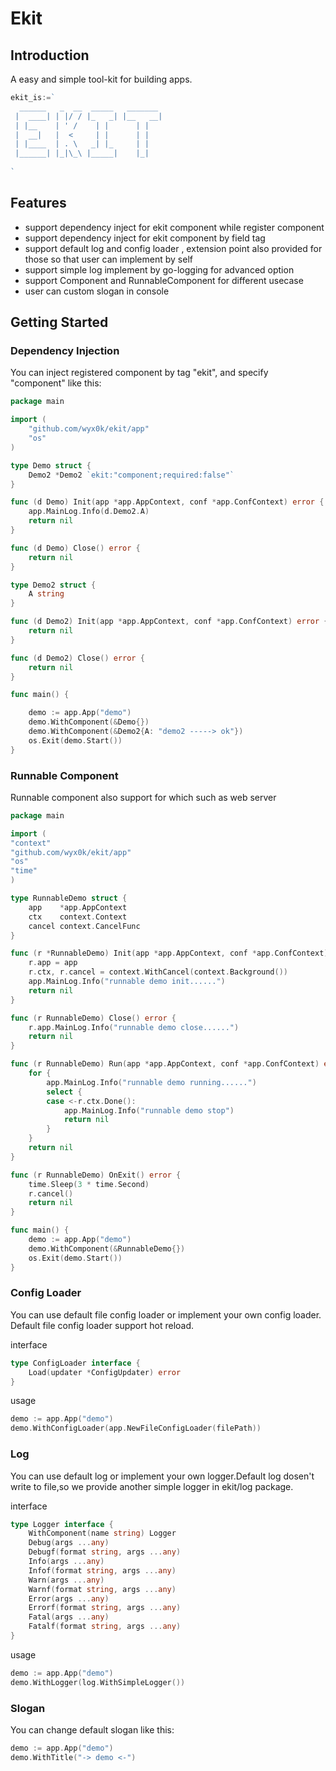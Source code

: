 # Ekit

## Introduction
A easy and simple tool-kit for building apps.
```go
ekit_is:=`
  ______   _  __  _____   _______ 
 |  ____| | |/ / |_   _| |__   __|
 | |__    | ' /    | |      | |   
 |  __|   |  <     | |      | |   
 | |____  | . \   _| |_     | |   
 |______| |_|\_\ |_____|    |_|   
                                                                 
`
```
## Features
- support dependency inject for ekit component while register component
- support dependency inject for ekit component by field tag
- support default log and config loader , extension point also provided for those so that user can implement by self
- support simple log implement by go-logging for advanced option
- support Component and RunnableComponent for different usecase
- user can custom slogan in console

## Getting Started
### Dependency Injection
You can inject registered component by tag "ekit", and specify "component" like this:
```go
package main

import (
	"github.com/wyx0k/ekit/app"
	"os"
)

type Demo struct {
	Demo2 *Demo2 `ekit:"component;required:false"`
}

func (d Demo) Init(app *app.AppContext, conf *app.ConfContext) error {
	app.MainLog.Info(d.Demo2.A)
	return nil
}

func (d Demo) Close() error {
	return nil
}

type Demo2 struct {
	A string
}

func (d Demo2) Init(app *app.AppContext, conf *app.ConfContext) error {
	return nil
}

func (d Demo2) Close() error {
	return nil
}

func main() {

	demo := app.App("demo")
	demo.WithComponent(&Demo{})
	demo.WithComponent(&Demo2{A: "demo2 -----> ok"})
	os.Exit(demo.Start())
}
```
### Runnable Component
Runnable component also support for which such as web server
```go
package main

import (
"context"
"github.com/wyx0k/ekit/app"
"os"
"time"
)

type RunnableDemo struct {
	app    *app.AppContext
	ctx    context.Context
	cancel context.CancelFunc
}

func (r *RunnableDemo) Init(app *app.AppContext, conf *app.ConfContext) error {
	r.app = app
	r.ctx, r.cancel = context.WithCancel(context.Background())
	app.MainLog.Info("runnable demo init......")
	return nil
}

func (r RunnableDemo) Close() error {
	r.app.MainLog.Info("runnable demo close......")
	return nil
}

func (r RunnableDemo) Run(app *app.AppContext, conf *app.ConfContext) error {
	for {
		app.MainLog.Info("runnable demo running......")
		select {
		case <-r.ctx.Done():
			app.MainLog.Info("runnable demo stop")
			return nil
		}
	}
	return nil
}

func (r RunnableDemo) OnExit() error {
	time.Sleep(3 * time.Second)
	r.cancel()
	return nil
}

func main() {
	demo := app.App("demo")
	demo.WithComponent(&RunnableDemo{})
	os.Exit(demo.Start())
}
```
### Config Loader
You can use default file config loader or implement your own config loader.
Default file config loader support hot reload.

interface
```go
type ConfigLoader interface {
	Load(updater *ConfigUpdater) error
}
```

usage
```go
demo := app.App("demo")
demo.WithConfigLoader(app.NewFileConfigLoader(filePath))
```

### Log
You can use default log or implement your own logger.Default log dosen't write to file,so we provide another simple logger in ekit/log package.

interface
```go
type Logger interface {
	WithComponent(name string) Logger
	Debug(args ...any)
	Debugf(format string, args ...any)
	Info(args ...any)
	Infof(format string, args ...any)
	Warn(args ...any)
	Warnf(format string, args ...any)
	Error(args ...any)
	Errorf(format string, args ...any)
	Fatal(args ...any)
	Fatalf(format string, args ...any)
}
```
usage
```go
demo := app.App("demo")
demo.WithLogger(log.WithSimpleLogger())
```

### Slogan
You can change default slogan like this:

```go
demo := app.App("demo")
demo.WithTitle("-> demo <-")
```